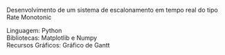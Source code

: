 Desenvolvimento de um sistema de escalonamento em tempo real do tipo Rate Monotonic

Linguagem: Python
<br>
Bibliotecas: Matplotlib e Numpy
<br>
Recursos Gráficos: Gráfico de Gantt
